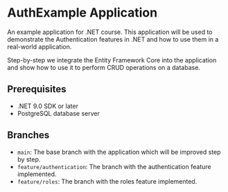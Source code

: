 # AuthExample Application

An example application for .NET course. This application will be used to demonstrate the Authentication  features in .NET and how to use them in a real-world application.

Step-by-step we integrate the Entity Framework Core into the application and show how to use it to perform CRUD operations on a database.

## Prerequisites

- .NET 9.0 SDK or later
- PostgreSQL database server

## Branches

- `main`: The base branch with the application which will be improved step by step.
- `feature/authentication`: The branch with the authentication feature implemented.
- `feature/roles`: The branch with the roles feature implemented.
